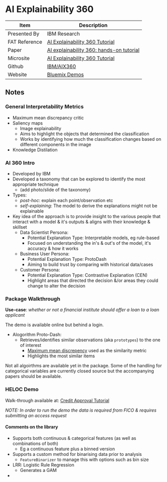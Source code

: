 # AI Explainability 360

| Item | Description |
| --- | --- | 
| Presented By | IBM Research |
| FAT Reference | [AI Explainability 360 Tutorial](https://fatconference.org/2020/acceptedtuts.html#ai) |
| Paper | [AI explainability 360: hands-on tutorial](https://dl.acm.org/doi/abs/10.1145/3351095.3375667) |
| Microsite | [AI Explainability 360 Tutorial](https://github.com/IBM/AIX360/wiki/ACM-FAT*2020-Tutorial) |
| Github | [IBM/AIX360](https://github.com/IBM/AIX360) |
| Website | [Bluemix Demos](http://aix360.mybluemix.net/) |


## Notes

### General Interpretability Metrics

- Maximum mean discrepancy critic
- Saliency maps
    - Image explainability
    - Aims to highlight the objects that determined the classification
    - Works by identifying how much the classification changes based on different components in the image
- Knowledge Distilation

### AI 360 Intro

- Developed by IBM
- Developed a taxonomy that can be explored to identify the most appropriate technique
    - (add photo/slide of the taxonomy)
- Types:
    - *post-hoc*: explain each point/observation etc
    - *self-explaining*: The model to derive the explanations might not be explainable
- Key idea of the approach is to provide insight to the various people that interact with a model & it's outputs & aligns with their knowledge & skillset
    - Data Scientist Persona:
        - Potential Explanation Type: Interpretable models, eg rule-based
        - Focused on understanding the in's & out's of the model, it's accuracy & how it works
    - Business User Persona: 
        - Potential Explanation Type: ProtoDash
        - Aiming to build trust by comparing with historical data/cases
    - Customer Persona:
        - Potential Explanation Type: Contrastive Explanation (CEN)
        - Highlight areas that directed the decision &/or areas they could change to alter the decision


### Package Walkthrough

**Use-case**: *whether or not a financial institute should offer a loan to a loan applicant*

The demo is available online but behind a login.

- Alogorithm Proto-Dash:
    - Retrieves/identifies similar observations (aka `prototypes`) to the one of interest
        - [Maximum mean discrepency](https://www.ibm.com/blogs/research/2019/10/learning-implicit-generative-models/) used as the similarity metric
        - Highlights the most similar items
    

Not all algoirthms are available yet in the package. Some of the handling for categorical variables are currently closed source but the accompanying papers should be available.


### HELOC Demo

Walk-through available at: [Credit Approval Tutorial](https://nbviewer.jupyter.org/github/IBM/AIX360/blob/master/examples/tutorials/HELOC.ipynb)

*NOTE: In order to run the demo the data is required from FICO & requires submitting an access request*

#### Comments on the library
- Supports both continuous & categorical features (as well as combinations of both)
    - Eg a continuous feature plus a binned version
- Supports a custom method for binarising data prior to analysis
    - `FeatureBinarizer` to manage this with options such as bin size
- LRR: Logistic Rule Regression
    - Generates a GAM
- 